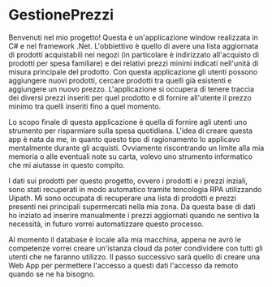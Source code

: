 # GestionePrezzi

Benvenuti nel mio progetto! Questa è un'applicazione window realizzata in C# e nel framework .Net. 
L'obbiettivo è quello di avere una lista aggiornata di prodotti acquistabili nei negozi (in particolare è indirizzato all'acquisto di prodotti per spesa familiare) e dei relativi prezzi minimi indicati nell'unità di misura principale del prodotto.
Con questa applicazione gli utenti possono aggiungere nuovi prodotti, cercare prodotti tra quelli già esistenti e aggiungere un nuovo prezzo. 
L'applicazione si occupera di tenere traccia dei diversi prezzi inseriti per quel prodotto e di fornire all'utente il prezzo minimo tra quelli inseriti fino a quel momento. 

Lo scopo finale di questa applicazione è quella di fornire agli utenti uno strumento per risparmiare sulla spesa quotidiana. 
L'idea di creare questa app è nata da me, in quanto questo tipo di ragionamento lo applicavo mentalmente durante gli acquisti.
Ovviamente riscontrando un limite alla mia memoria o alle eventuali note su carta, volevo uno strumento informatico che mi aiutasse in questo compito.

I dati sui prodotti per questo progetto, ovvero i prodotti e i prezzi inziali, sono stati recuperati in modo automatico tramite tencologia RPA utilizzando Uipath. 
Mi sono occupata di recuperare una lista di prodotti e prezzi presenti nei principali supermercati nella mia zona. 
Da questa base di dati ho inziato ad inserire manualmente i prezzi aggiornati quando ne sentivo la necessità, in futuro vorrei automatizzare questo processo.

Al momento il database è locale alla mia macchina, appena ne avrò le competenze vorrei creare un'istanza cloud da poter condividere con tutti gli utenti che ne faranno utilizzo.
Il passo successivo sarà quello di creare una Web App per permettere l'accesso a questi dati l'accesso da remoto quando se ne ha bisogno.
